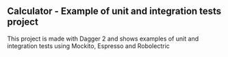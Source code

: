 ## Calculator - Example of unit and integration tests project

This project is made with Dagger 2 and shows examples of unit and integration tests using Mockito, Espresso and Robolectric
